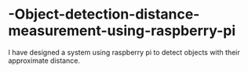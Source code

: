 # -Object-detection-distance-measurement-using-raspberry-pi
I have designed a system using raspberry pi to detect objects with their approximate distance.
